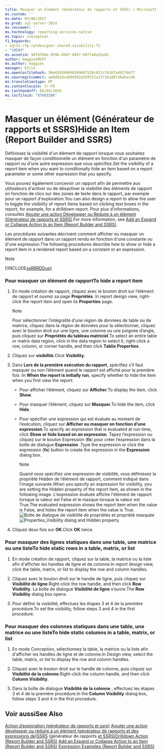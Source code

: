 ```yaml
---
title: Masquer un élément (Générateur de rapports et SSRS) | Microsoft Docs
ms.custom: ''
ms.date: 03/06/2017
ms.prod: sql-server-2014
ms.reviewer: ''
ms.technology: reporting-services-native
ms.topic: conceptual
f1_keywords:
- sql12.rtp.rptdesigner.shared.visibility.f1
- "10503"
ms.assetid: 9d78f8de-959b-456f-8947-687fa6e2ba91
author: maggiesMSFT
ms.author: maggies
manager: kfile
ms.openlocfilehash: 56e834204698369687528c622cf6167a492766f7
ms.sourcegitcommit: ad4d92dce894592a259721a1571b1d8736abacdb
ms.translationtype: MT
ms.contentlocale: fr-FR
ms.lasthandoff: 08/04/2020
ms.locfileid: "87603286"
---
```

# <a name="hide-an-item-report-builder-and-ssrs"></a><span data-ttu-id="d33f4-102">Masquer un élément (Générateur de rapports et SSRS)</span><span class="sxs-lookup"><span data-stu-id="d33f4-102">Hide an Item (Report Builder and SSRS)</span></span>
  <span data-ttu-id="d33f4-103">Définissez la visibilité d'un élément de rapport lorsque vous souhaitez masquer de façon conditionnelle un élément en fonction d'un paramètre de rapport ou d'une autre expression que vous spécifiez.</span><span class="sxs-lookup"><span data-stu-id="d33f4-103">Set the visibility of a report item when you want to conditionally hide an item based on a report parameter or some other expression that you specify.</span></span>

 <span data-ttu-id="d33f4-104">Vous pouvez également concevoir un rapport afin de permettre aux utilisateurs d'activer ou de désactiver la visibilité des éléments de rapport en fonction de clics sur des zones de texte dans le rapport, par exemple pour un rapport d'exploration.</span><span class="sxs-lookup"><span data-stu-id="d33f4-104">You can also design a report to allow the user to toggle the visibility of report items based on clicking text boxes in the report, for example, for a drilldown report.</span></span> <span data-ttu-id="d33f4-105">Pour plus d’informations, consultez [Ajouter une action Développer ou Réduire à un élément &#40;Générateur de rapports et SSRS&#41;](../report-design/add-an-expand-or-collapse-action-to-an-item-report-builder-and-ssrs.md).</span><span class="sxs-lookup"><span data-stu-id="d33f4-105">For more information, see [Add an Expand or Collapse Action to an Item &#40;Report Builder and SSRS&#41;](../report-design/add-an-expand-or-collapse-action-to-an-item-report-builder-and-ssrs.md).</span></span>

 <span data-ttu-id="d33f4-106">Les procédures suivantes décrivent comment afficher ou masquer un élément de rapport dans un rapport rendu en fonction d'une constante ou d'une expression.</span><span class="sxs-lookup"><span data-stu-id="d33f4-106">The following procedures describe how to show or hide a report item in a rendered report based on a constant or an expression.</span></span>

> [!NOTE]
>  [!INCLUDE[ssRBRDDup](../../includes/ssrbrddup-md.md)]

### <a name="to-hide-a-report-item"></a><span data-ttu-id="d33f4-107">Pour masquer un élément de rapport</span><span class="sxs-lookup"><span data-stu-id="d33f4-107">To hide a report item</span></span>

1.  <span data-ttu-id="d33f4-108">En mode création de rapport, cliquez avec le bouton droit sur l’élément de rapport et ouvrez sa page **Propriétés** .</span><span class="sxs-lookup"><span data-stu-id="d33f4-108">In report design view, right-click the report item and open its **Properties** page.</span></span>

    > [!NOTE]
    >  <span data-ttu-id="d33f4-109">Pour sélectionner l’intégralité d’une région de données de table ou de matrice, cliquez dans la région de données pour la sélectionner, cliquez avec le bouton droit sur une ligne, une colonne ou une poignée d’angle, puis cliquez sur **Propriétés du tableau matriciel**.</span><span class="sxs-lookup"><span data-stu-id="d33f4-109">To select an entire table or matrix data region, click in the data region to select it, right-click a row, column, or corner handle, and then click **Tablix Properties**.</span></span>

2.  <span data-ttu-id="d33f4-110">Cliquez sur **visibilité.**</span><span class="sxs-lookup"><span data-stu-id="d33f4-110">Click **Visibility.**</span></span>

3.  <span data-ttu-id="d33f4-111">Dans **Lors de la première exécution du rapport**, spécifiez s’il faut masquer ou non l’élément quand le rapport est affiché pour la première fois :</span><span class="sxs-lookup"><span data-stu-id="d33f4-111">In **When the report is initially run**, specify whether to hide the item when you first view the report:</span></span>

    -   <span data-ttu-id="d33f4-112">Pour afficher l’élément, cliquez sur **Afficher**.</span><span class="sxs-lookup"><span data-stu-id="d33f4-112">To display the item, click **Show**.</span></span>

    -   <span data-ttu-id="d33f4-113">Pour masquer l’élément, cliquez sur **Masquer**.</span><span class="sxs-lookup"><span data-stu-id="d33f4-113">To hide the item, click **Hide**.</span></span>

    -   <span data-ttu-id="d33f4-114">Pour spécifier une expression qui est évaluée au moment de l’exécution, cliquez sur **Afficher ou masquer en fonction d’une expression**.</span><span class="sxs-lookup"><span data-stu-id="d33f4-114">To specify an expression that is evaluated at run-time, click **Show or hide based on an expression**.</span></span> <span data-ttu-id="d33f4-115">Tapez l’expression ou cliquez sur le bouton Expression (**fx**) pour créer l’expression dans la boîte de dialogue **Expression** .</span><span class="sxs-lookup"><span data-stu-id="d33f4-115">Type the expression or click the expression (**fx**) button to create the expression in the **Expression** dialog box.</span></span>

        > [!NOTE]
        >  <span data-ttu-id="d33f4-116">Quand vous spécifiez une expression de visibilité, vous définissez la propriété Hidden de l’élément de rapport, comment indiqué dans l’image suivante.</span><span class="sxs-lookup"><span data-stu-id="d33f4-116">When you specify an expression for visibility, you are setting the Hidden property of the report item, as shown in the following image.</span></span> <span data-ttu-id="d33f4-117">L'expression évaluée affiche l'élément de rapport lorsque la valeur est False et le masque lorsque la valeur est True.</span><span class="sxs-lookup"><span data-stu-id="d33f4-117">The evaluated expression shows the report item when the value is False, and hides the report item when the value is True.</span></span> 
        > <span data-ttu-id="d33f4-118">![Boîte de dialogue de visibilité de propriétés et propriété masquée](../media/hiddenproperty-propertiesvisibility.png "Boîte de dialogue de visibilité de propriétés et propriété masquée")</span><span class="sxs-lookup"><span data-stu-id="d33f4-118">![Properties_Visibility dialog and Hidden property](../media/hiddenproperty-propertiesvisibility.png "Properties_Visibility dialog and Hidden property")</span></span>

4.  <span data-ttu-id="d33f4-119">Cliquez deux fois sur **OK**.</span><span class="sxs-lookup"><span data-stu-id="d33f4-119">Click **OK** twice.</span></span>

### <a name="to-hide-static-rows-in-a-table-matrix-or-list"></a><span data-ttu-id="d33f4-120">Pour masquer des lignes statiques dans une table, une matrice ou une liste</span><span class="sxs-lookup"><span data-stu-id="d33f4-120">To hide static rows in a table, matrix, or list</span></span>

1.  <span data-ttu-id="d33f4-121">En mode création de rapport, cliquez sur la table, la matrice ou la liste afin d'afficher les handles de ligne et de colonne.</span><span class="sxs-lookup"><span data-stu-id="d33f4-121">In report design view, click the table, matrix, or list to display the row and column handles.</span></span>

2.  <span data-ttu-id="d33f4-122">Cliquez avec le bouton droit sur le handle de ligne, puis cliquez sur **Visibilité de ligne**.</span><span class="sxs-lookup"><span data-stu-id="d33f4-122">Right-click the row handle, and then click **Row Visibility**.</span></span> <span data-ttu-id="d33f4-123">La boîte de dialogue **Visibilité de ligne** s’ouvre.</span><span class="sxs-lookup"><span data-stu-id="d33f4-123">The **Row Visibility** dialog box opens.</span></span>

3.  <span data-ttu-id="d33f4-124">Pour définir la visibilité, effectuez les étapes 3 et 4 de la première procédure.</span><span class="sxs-lookup"><span data-stu-id="d33f4-124">To set the visibility, follow steps 3 and 4 in the first procedure.</span></span>

### <a name="to-hide-static-columns-in-a-table-matrix-or-list"></a><span data-ttu-id="d33f4-125">Pour masquer des colonnes statiques dans une table, une matrice ou une liste</span><span class="sxs-lookup"><span data-stu-id="d33f4-125">To hide static columns in a table, matrix, or list</span></span>

1.  <span data-ttu-id="d33f4-126">En mode Conception, sélectionnez la table, la matrice ou la liste afin d'afficher les handles de ligne et de colonne.</span><span class="sxs-lookup"><span data-stu-id="d33f4-126">In Design view, select the table, matrix, or list to display the row and column handles.</span></span>

2.  <span data-ttu-id="d33f4-127">Cliquez avec le bouton droit sur le handle de colonne, puis cliquez sur **Visibilité de la colonne**.</span><span class="sxs-lookup"><span data-stu-id="d33f4-127">Right-click the column handle, and then click **Column Visibility**.</span></span>

3.  <span data-ttu-id="d33f4-128">Dans la boîte de dialogue **Visibilité de la colonne** , effectuez les étapes 3 et 4 de la première procédure.</span><span class="sxs-lookup"><span data-stu-id="d33f4-128">In the **Column Visibility** dialog box, follow steps 3 and 4 in the first procedure.</span></span>

## <a name="see-also"></a><span data-ttu-id="d33f4-129">Voir aussi</span><span class="sxs-lookup"><span data-stu-id="d33f4-129">See Also</span></span>
 <span data-ttu-id="d33f4-130">[Action d’exploration &#40;générateur de rapports et ssrs&#41;](../report-design/drilldown-action-report-builder-and-ssrs.md) [Ajouter une action développer ou réduire à un élément &#40;générateur de rapports et des expressions de&#41;SSRS](../report-design/add-an-expand-or-collapse-action-to-an-item-report-builder-and-ssrs.md) &#40;générateur de rapports [et SSRS&#41;](../report-design/expression-examples-report-builder-and-ssrs.md)</span><span class="sxs-lookup"><span data-stu-id="d33f4-130">[Drilldown Action &#40;Report Builder and SSRS&#41;](../report-design/drilldown-action-report-builder-and-ssrs.md) [Add an Expand or Collapse Action to an Item &#40;Report Builder and SSRS&#41;](../report-design/add-an-expand-or-collapse-action-to-an-item-report-builder-and-ssrs.md) [Expression Examples &#40;Report Builder and SSRS&#41;](../report-design/expression-examples-report-builder-and-ssrs.md)</span></span>


